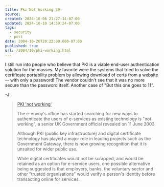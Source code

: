 ```yaml
---
title: Pki'Not Working 39-
source: 
created: 2024-10-06 21:27:14-07:00
updated: 2024-10-10 14:59:24-07:00
tags:
  - security
  - post
date: 2004-10-26T20:22:00.000-07:00
published: true
url: /2004/10/pki-working.html
---
```



I still run into people who believe that PKI is a viable end-user authentication solution for the masses. My favorite were the systems that tried to solve the certificate portability problem by allowing download of certs from a website -- with only a password! The vendor couldn't see that it was no more secure than the password itself. Another case of "But this one goes to 11".  
  
\-J  
  

> [PKI 'not working'](https://www.kablenet.com/kd.nsf/Frontpage/2FBC229CDE8C5A1680256D43004176EA?OpenDocument)  
>   
> The e-envoy's office has started searching for new ways to authenticate the users of e-services as existing technology is "not working", a senior UK Government official revealed on 11 June 2003.  
>   
> Although PKI (public key infrastructure) and digital certificate technology has played a major role in leading projects such as the Government Gateway, there is now growing recognition that it is unsuited for wider public use.  
>   
> While digital certificates would not be scrapped, and would be retained as an option for e-service users, one possible alternative being suggested is that employers, banks, the voluntary sector and other "trusted organisations" would verify a person's identity before transacting online for services.